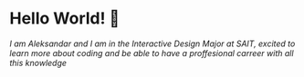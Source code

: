 # Hello World! 👋
*I am Aleksandar and I am in the Interactive Design Major at SAIT, excited to learn more about coding and be able to have a proffesional carreer with all this knowledge*
